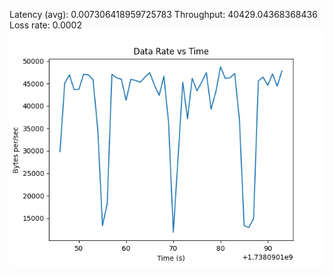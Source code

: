 Latency (avg): 0.007306418959725783
Throughput: 40429.04368368436
Loss rate: 0.0002
![Data Rate vs Time](iphone.png)
